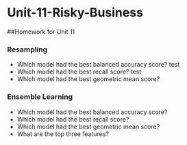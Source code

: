 # Unit-11-Risky-Business
##Homework for Unit 11

### Resampling
  * Which model had the best balanced accuracy score?
       test
  * Which model had the best recall score?
       test
  * Which model had the best geometric mean score?
  



### Ensemble Learning
 * Which model had the best balanced accuracy score?
 * Which model had the best recall score?
 * Which model had the best geometric mean score?
 * What are the top three features?

